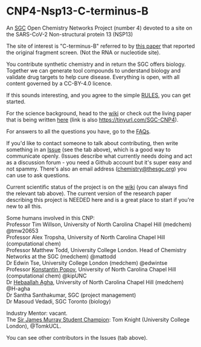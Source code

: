# CNP4-Nsp13-C-terminus-B
An [SGC]((https://www.thesgc.org/)) Open Chemistry Networks Project (number 4) devoted to a site on the SARS-CoV-2 Non-structural protein 13 (NSP13)

The site of interest is "C-terminus-B" referred to by [this paper](https://www.nature.com/articles/s41467-021-25166-6) that reported the original fragment screen. (Not the RNA or nucleotide site).

You contribute synthetic chemistry and in return the SGC offers biology. Together we can generate tool compounds to understand biology and validate drug targets to help cure disease. Everything is open, with all content governed by a CC-BY-4.0 licence.

If this sounds interesting, and you agree to the simple [RULES](https://www.thesgc.org/sgc-open-chemistry-networks/terms-of-use), you can get started.

For the science background, head to the [wiki](https://github.com/StructuralGenomicsConsortium/CNP4-Nsp13-C-terminus-B/wiki) or check out the living paper that is being written [here](https://docs.google.com/document/d/16e_yZ9joQDpFkxyyfJj_dWWr5ZW_HEya9e_PG8kaF5M/edit?usp=sharing) (link is also https://tinyurl.com/SGC-CNP4).

For answers to all the questions you have, go to the [FAQs](https://www.thesgc.org/sgc-open-chemistry-networks/faq).

If you'd like to contact someone to talk about contributing, then write something in an [Issue](https://github.com/StructuralGenomicsConsortium/CNP4-Nsp13-C-terminus-B/issues) (see the tab above), which is a good way to communicate openly. (Issues describe what currently needs doing and act as a discussion forum - you need a Github account but it's super easy and not spammy. There's also an email address (chemistry@thesgc.org) you can use to ask questions.

Current scientific status of the project is on the [wiki](https://github.com/StructuralGenomicsConsortium/CNP4-Nsp13-C-terminus-B/wiki) (you can always find the relevant tab above). The current version of the research paper describing this project is NEEDED here and is a great place to start if you're new to all this.

Some humans involved in this CNP:  
Professor Tim Willson, University of North Carolina Chapel Hill (medchem)  @tmw20653  
Professor Alex Tropsha, University of North Carolina Chapel Hill (computational chem)  
Professor Matthew Todd, University College London. Head of Chemistry Networks at the SGC (medchem) @mattodd  
Dr Edwin Tse, University College London (medchem) @edwintse  
Professor [Konstantin Popov](https://www.med.unc.edu/biochem/directory/popov/), University of North Carolina Chapel Hill (computational chem) @kipUNC  
Dr [Hebaallah Agha](https://pharmacy.unc.edu/research/centers/sgc-unc/people/), University of North Carolina Chapel Hill (medchem) @H-agha  
Dr Santha Santhakumar, SGC (project management)    
Dr Masoud Vedadi, SGC Toronto (biology)  

Industry Mentor: vacant.    
The [Sir James Murray Student Champion](https://www.thesgc.org/sgc-open-chemistry-networks/champions-program): Tom Knight (University College London), @TomkUCL.  

You can see other contributors in the Issues (tab above).



